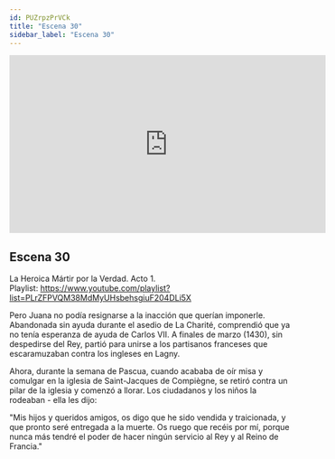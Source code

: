 ```yaml
---
id: PUZrpzPrVCk
title: "Escena 30"
sidebar_label: "Escena 30"
---
```


<div class="video-float-container">
  <iframe
    width="560"
    height="315"
    src="https://www.youtube.com/embed/PUZrpzPrVCk"
    title="YouTube video player"
    frameborder="0"
    allow="accelerometer; autoplay; clipboard-write; encrypted-media; gyroscope; picture-in-picture; web-share"
    referrerpolicy="strict-origin-when-cross-origin"
    allowfullscreen
  ></iframe>
</div>

## Escena 30

La Heroica Mártir por la Verdad. Acto 1.  
Playlist: https://www.youtube.com/playlist?list=PLrZFPVQM38MdMyUHsbehsgiuF204DLi5X

Pero Juana no podía resignarse a la inacción que querían imponerle. Abandonada sin ayuda durante el asedio de La Charité, comprendió que ya no tenía esperanza de ayuda de Carlos VII. A finales de marzo (1430), sin despedirse del Rey, partió para unirse a los partisanos franceses que escaramuzaban contra los ingleses en Lagny.

Ahora, durante la semana de Pascua, cuando acababa de oír misa y comulgar en la iglesia de Saint-Jacques de Compiègne, se retiró contra un pilar de la iglesia y comenzó a llorar. Los ciudadanos y los niños la rodeaban - ella les dijo:

"Mis hijos y queridos amigos, os digo que he sido vendida y traicionada, y que pronto seré entregada a la muerte. Os ruego que recéis por mí, porque nunca más tendré el poder de hacer ningún servicio al Rey y al Reino de Francia."

